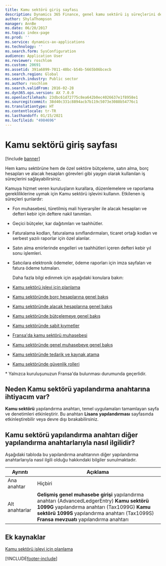 ```yaml
---
title: Kamu sektörü giriş sayfası
description: Dynamics 365 Finance, genel kamu sektörü iş süreçlerini destekler. Bu görevler bütçelendirme, satın alma, borç hesapları ve alacak hesapları görevlerini içerir.
author: ShylaThompson
manager: AnnBe
ms.date: 06/20/2017
ms.topic: index-page
ms.prod: ''
ms.service: dynamics-ax-applications
ms.technology: ''
ms.search.form: SysConfiguration
audience: Application User
ms.reviewer: roschlom
ms.custom: 20691
ms.assetid: 391a6899-7011-40bc-b54b-5665b06bcecb
ms.search.region: Global
ms.search.industry: Public sector
ms.author: roschlom
ms.search.validFrom: 2016-02-28
ms.dyn365.ops.version: AX 7.0.0
ms.openlocfilehash: 23dbc61d72775c8ea642b0ec4026637e1f8958e1
ms.sourcegitcommit: 38d40c331c8894acb7b119c5073e3088b54776c1
ms.translationtype: HT
ms.contentlocale: tr-TR
ms.lasthandoff: 01/15/2021
ms.locfileid: "4984696"
---
```

# <a name="public-sector-home-page"></a>Kamu sektörü giriş sayfası

[!include [banner](../includes/banner.md)]

Hem kamu sektörüne hem de özel sektöre bütçeleme, satın alma, borç hesapları ve alacak hesapları görevleri gibi yaygın olarak kullanılan iş süreçlerini sağlayabilirsiniz. 

Kamuya hizmet veren kuruluşların kurallara, düzenlemelere ve raporlama gerekliliklerine uymak için Kamu sektörü işlevini kullanın. Etkilenen iş süreçleri şunlardır: 

- Fon muhasebesi, türetilmiş mali hiyerarşiler ile alacak hesapları ve defteri kebir için deftere nakil tanımları.
- Geçici bütçeler, kar dağıtımları ve taahhütler.
- Faturalama kodları, faturalama sınıflandırmaları, ticaret ortağı kodları ve serbest yazılı raporlar için özel alanlar.
- Satın alma emirlerinde engelleri ve taahhütleri içeren defteri kebir yıl sonu işlemleri.
- Satıcılara elektronik ödemeler, ödeme raporları için imza sayfaları ve fatura ödeme tutmaları.

  Daha fazla bilgi edinmek için aşağıdaki konulara bakın:

- [Kamu sektörü işlevi için planlama](plan-public-sector-functionality.md)
- [Kamu sektöründe borç hesaplarına genel bakış](accounts-payable-public-sector.md)
- [Kamu sektöründe alacak hesaplarına genel bakış](accounts-receivable-public-sector.md)
- [Kamu sektöründe bütçelemeye genel bakış](budgeting-public-sector.md)
- [Kamu sektöründe sabit kıymetler](fixed-asset-public-sector.md)
- [Fransa'da kamu sektörü muhasebesi](../localizations/emea-fra-public-sector-accounting.md)
- [Kamu sektöründe genel muhasebeye genel bakış](general-ledger-public-sector.md)
- [Kamu sektöründe tedarik ve kaynak atama](procurement-sourcing-public-sector.md)
- [Kamu sektöründe güvenlik rolleri](security-roles-public-sector.md)

\* Yalnızca kuruluşunuzun Fransa'da bulunması durumunda geçerlidir.

## <a name="why-do-i-need-the-public-sector-configuration-key"></a>Neden Kamu sektörü yapılandırma anahtarına ihtiyacım var?
**Kamu sektörü** yapılandırma anahtarı, temel uygulamaları tamamlayan sayfa ve denetimleri etkinleştirir. Bu anahtarı **Lisans yapılandırması** sayfasında etkinleştirebilir veya devre dışı bırakabilirsiniz.

## <a name="how-does-the-public-sector-configuration-key-relate-to-other-configuration-keys"></a>Kamu sektörü yapılandırma anahtarı diğer yapılandırma anahtarlarıyla nasıl ilgilidir?
Aşağıdaki tabloda bu yapılandırma anahtarının diğer yapılandırma anahtarlarıyla nasıl ilgili olduğu hakkındaki bilgiler sunulmaktadır.

|   **Ayrıntı**         |              **Açıklama**                                                                                                                                                                                        |
|------------|---------------------------------------------------------------------------------------------------------------------------------------------------------------------------------------------------------------------|
| Ana anahtar | Hiçbiri                                                                                                                                                                                                                |
| Alt anahtarlar | **Gelişmiş genel muhasebe girişi** yapılandırma anahtarı (AdvancedLedgerEntry) **Kamu sektörü 1099G** yapılandırma anahtarı (Tax1099G) **Kamu sektörü 1099S** yapılandırma anahtarı (Tax1099S) **Fransa mevzuatı** yapılandırma anahtarı |


<a name="additional-resources"></a>Ek kaynaklar
--------

[Kamu sektörü işlevi için planlama](plan-public-sector-functionality.md)





[!INCLUDE[footer-include](../../includes/footer-banner.md)]